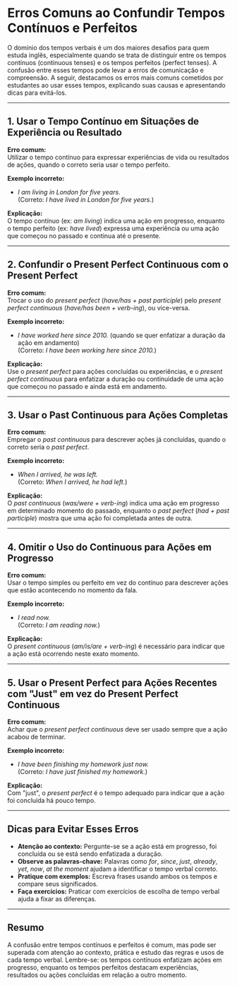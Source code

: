 
# Erros Comuns ao Confundir Tempos Contínuos e Perfeitos

O domínio dos tempos verbais é um dos maiores desafios para quem estuda inglês, especialmente quando se trata de distinguir entre os tempos contínuos (continuous tenses) e os tempos perfeitos (perfect tenses). A confusão entre esses tempos pode levar a erros de comunicação e compreensão. A seguir, destacamos os erros mais comuns cometidos por estudantes ao usar esses tempos, explicando suas causas e apresentando dicas para evitá-los.

---

## 1. Usar o Tempo Contínuo em Situações de Experiência ou Resultado

**Erro comum:**  
Utilizar o tempo contínuo para expressar experiências de vida ou resultados de ações, quando o correto seria usar o tempo perfeito.

**Exemplo incorreto:**  
- *I am living in London for five years.*  
(Correto: *I have lived in London for five years.*)

**Explicação:**  
O tempo contínuo (ex: *am living*) indica uma ação em progresso, enquanto o tempo perfeito (ex: *have lived*) expressa uma experiência ou uma ação que começou no passado e continua até o presente.

---

## 2. Confundir o Present Perfect Continuous com o Present Perfect

**Erro comum:**  
Trocar o uso do *present perfect* (*have/has + past participle*) pelo *present perfect continuous* (*have/has been + verb-ing*), ou vice-versa.

**Exemplo incorreto:**  
- *I have worked here since 2010.* (quando se quer enfatizar a duração da ação em andamento)  
(Correto: *I have been working here since 2010.*)

**Explicação:**  
Use o *present perfect* para ações concluídas ou experiências, e o *present perfect continuous* para enfatizar a duração ou continuidade de uma ação que começou no passado e ainda está em andamento.

---

## 3. Usar o Past Continuous para Ações Completas

**Erro comum:**  
Empregar o *past continuous* para descrever ações já concluídas, quando o correto seria o *past perfect*.

**Exemplo incorreto:**  
- *When I arrived, he was left.*  
(Correto: *When I arrived, he had left.*)

**Explicação:**  
O *past continuous* (*was/were + verb-ing*) indica uma ação em progresso em determinado momento do passado, enquanto o *past perfect* (*had + past participle*) mostra que uma ação foi completada antes de outra.

---

## 4. Omitir o Uso do Continuous para Ações em Progresso

**Erro comum:**  
Usar o tempo simples ou perfeito em vez do contínuo para descrever ações que estão acontecendo no momento da fala.

**Exemplo incorreto:**  
- *I read now.*  
(Correto: *I am reading now.*)

**Explicação:**  
O *present continuous* (*am/is/are + verb-ing*) é necessário para indicar que a ação está ocorrendo neste exato momento.

---

## 5. Usar o Present Perfect para Ações Recentes com "Just" em vez do Present Perfect Continuous

**Erro comum:**  
Achar que o *present perfect continuous* deve ser usado sempre que a ação acabou de terminar.

**Exemplo incorreto:**  
- *I have been finishing my homework just now.*  
(Correto: *I have just finished my homework.*)

**Explicação:**  
Com "just", o *present perfect* é o tempo adequado para indicar que a ação foi concluída há pouco tempo.

---

## Dicas para Evitar Esses Erros

- **Atenção ao contexto:** Pergunte-se se a ação está em progresso, foi concluída ou se está sendo enfatizada a duração.
- **Observe as palavras-chave:** Palavras como *for*, *since*, *just*, *already*, *yet*, *now*, *at the moment* ajudam a identificar o tempo verbal correto.
- **Pratique com exemplos:** Escreva frases usando ambos os tempos e compare seus significados.
- **Faça exercícios:** Praticar com exercícios de escolha de tempo verbal ajuda a fixar as diferenças.

---

## Resumo

A confusão entre tempos contínuos e perfeitos é comum, mas pode ser superada com atenção ao contexto, prática e estudo das regras e usos de cada tempo verbal. Lembre-se: os tempos contínuos enfatizam ações em progresso, enquanto os tempos perfeitos destacam experiências, resultados ou ações concluídas em relação a outro momento.

```

